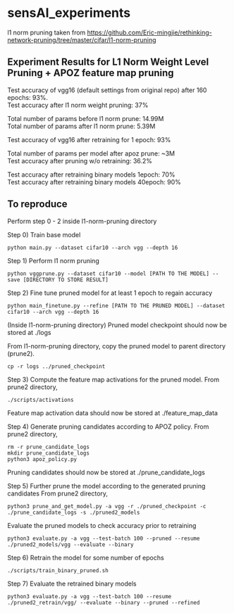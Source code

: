 # sensAI_experiments
l1 norm pruning taken from https://github.com/Eric-mingjie/rethinking-network-pruning/tree/master/cifar/l1-norm-pruning

## Experiment Results for L1 Norm Weight Level Pruning + APOZ feature map pruning
Test accuracy of vgg16 (default settings from original repo) after 160 epochs: 93%. <br/>
Test accuracy after l1 norm weight pruning: 37%

Total number of params before l1 norm prune: 14.99M <br/>
Total number of params after l1 norm prune: 5.39M

Test accuracy of vgg16 after retraining for 1 epoch: 93%

Total number of params per model after apoz prune: ~3M <br/>
Test accuracy after pruning w/o retraining: 36.2%

Test accuracy after retraining binary models 1epoch: 70% <br/>
Test accuracy after retraining binary models 40epoch: 90%

## To reproduce

Perform step 0 - 2 inside l1-norm-pruning directory

Step 0)
Train base model
```shell
python main.py --dataset cifar10 --arch vgg --depth 16
```

Step 1)
Perform l1 norm pruning
```shell
python vggprune.py --dataset cifar10 --model [PATH TO THE MODEL] --save [DIRECTORY TO STORE RESULT]
```
Step 2)
Fine tune pruned model for at least 1 epoch to regain accuracy
```shell
python main_finetune.py --refine [PATH TO THE PRUNED MODEL] --dataset cifar10 --arch vgg --depth 16 
```

(Inside l1-norm-pruning directory) Pruned model checkpoint should now be stored at ./logs


From l1-norm-pruning directory, copy the pruned model to parent directory (prune2).
```shell
cp -r logs ../pruned_checkpoint
```

Step 3)
Compute the feature map activations for the pruned model.
From prune2 directory,
```shell
./scripts/activations
```

Feature map activation data should now be stored at ./feature_map_data

Step 4)
Generate pruning candidates according to APOZ policy.
From prune2 directory,
```shell
rm -r prune_candidate_logs 
mkdir prune_candidate_logs
python3 apoz_policy.py
```

Pruning candidates should now be stored at ./prune_candidate_logs

Step 5)
Further prune the model according to the generated pruning candidates
From prune2 directory,
```shell
python3 prune_and_get_model.py -a vgg -r ./pruned_checkpoint -c ./prune_candidate_logs -s ./pruned2_models
```

Evaluate the pruned models to check accuracy prior to retraining
```shell
python3 evaluate.py -a vgg --test-batch 100 --pruned --resume ./pruned2_models/vgg --evaluate --binary
```

Step 6)
Retrain the model for some number of epochs
```shell
./scripts/train_binary_pruned.sh
```

Step 7)
Evaluate the retrained binary models
```shell
python3 evaluate.py -a vgg --test-batch 100 --resume ./pruned2_retrain/vgg/ --evaluate --binary --pruned --refined
```
